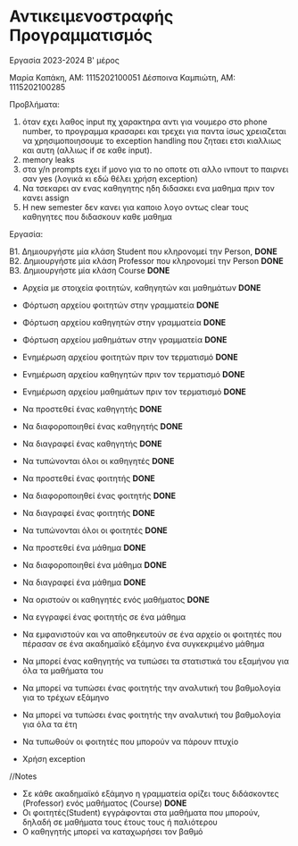 # Αντικειμενοστραφής Προγραμματισμός
Εργασία 2023-2024 Β' μέρος

Μαρία Καπάκη, ΑΜ: 1115202100051
Δέσποινα Καμπιώτη, ΑΜ: 1115202100285


Προβλήματα:
1. όταν εχει λαθος input πχ χαρακτηρα αντι για νουμερο στο phone number, το προγραμμα κρασαρει και τρεχει για παντα ίσως χρειαζεται να χρησιμοποιησουμε το exception handling που ζηταει ετσι κιαλλιως και αυτη (αλλιως if σε καθε input).
2. memory leaks
3. στα y/n prompts εχει if μονο για το no οποτε οτι αλλο ινπουτ το παιρνει σαν yes (λογικά κι εδώ θέλει χρήση exception)
4. Να τσεκαρει αν ενας καθηγητης ηδη διδασκει ενα μαθημα πριν τον κανει assign
5. Η new semester δεν κανει για καποιο λογο οντως clear τους καθηγητες που διδασκουν καθε μαθημα

Εργασία:

B1. Δημιουργήστε μία κλάση Student που κληρονομεί την Person, **DONE**
B2. Δημιουργήστε μία κλάση Professor που κληρονομεί την Person **DONE**
B3. Δημιουργήστε μία κλάση Course **DONE**

- Αρχεία με στοιχεία φοιτητών, καθηγητών και μαθημάτων **DONE**

- Φόρτωση αρχείου φοιτητών στην γραμματεία **DONE**
- Φόρτωση αρχείου καθηγητών στην γραμματεία **DONE**
- Φόρτωση αρχείου μαθημάτων στην γραμματεία **DONE**

- Ενημέρωση αρχείου φοιτητών πριν τον τερματισμό **DONE**
- Ενημέρωση αρχείου καθηγητών πριν τον τερματισμό **DONE**
- Ενημέρωση αρχείου μαθημάτων πριν τον τερματισμό **DONE**

- Να προστεθεί ένας καθηγητής **DONE**
- Να διαφοροποιηθεί ένας καθηγητής **DONE**
- Να διαγραφεί ένας καθηγητής **DONE**
- Να τυπώνονται όλοι οι καθηγητές **DONE**

- Να προστεθεί ένας φοιτητής **DONE**
- Να διαφοροποιηθεί ένας φοιτητής **DONE**
- Να διαγραφεί ένας φοιτητής **DONE**
- Να τυπώνονται όλοι οι φοιτητές **DONE**

- Να προστεθεί ένα μάθημα **DONE**
- Να διαφοροποιηθεί ένα μάθημα **DONE**
- Να διαγραφεί ένα μάθημα **DONE**

- Να οριστούν οι καθηγητές ενός μαθήματος **DONE**
- Να εγγραφεί ένας φοιτητής σε ένα μάθημα
- Να εμφανιστούν και να αποθηκευτούν σε ένα αρχείο οι φοιτητές που πέρασαν σε ένα ακαδημαϊκό εξάμηνο ένα συγκεκριμένο μάθημα
- Να μπορεί ένας καθηγητής να τυπώσει τα στατιστικά του εξαμήνου για όλα τα μαθήματα του
- Να μπορεί να τυπώσει ένας φοιτητής την αναλυτική του βαθμολογία για το τρέχων εξάμηνο
- Να μπορεί να τυπώσει ένας φοιτητής την αναλυτική του βαθμολογία για όλα τα έτη
- Να τυπωθούν οι φοιτητές που μπορούν να πάρουν πτυχίο
- Χρήση exception

//Notes
- Σε κάθε ακαδημαϊκό εξάμηνο η γραμματεία ορίζει τους διδάσκοντες (Professor) ενός μαθήματος (Course) **DONE**
- Οι φοιτητές(Student) εγγράφονται στα μαθήματα που μπορούν, δηλαδή σε μαθήματα τους έτους τους ή παλιότερου
- Ο καθηγητής μπορεί να καταχωρήσει τον βαθμό